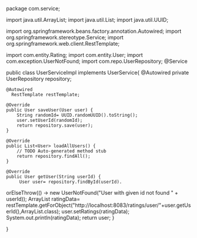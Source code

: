package com.service;

import java.util.ArrayList;
import java.util.List;
import java.util.UUID;

import org.springframework.beans.factory.annotation.Autowired;
import org.springframework.stereotype.Service;
import org.springframework.web.client.RestTemplate;

import com.entity.Rating;
import com.entity.User;
import com.exception.UserNotFound;
 import com.repo.UserRepository;
@Service

public class UserServiceImpl implements UserService{
	@Autowired
	private UserRepository repository;
	
	@Autowired
	  RestTemplate restTemplate;

	@Override
	public User saveUser(User user) {
		String randomId= UUID.randomUUID().toString();
		user.setUserId(randomId);
		return repository.save(user);
	}

	@Override
	public List<User> loadAllUsers() {
		// TODO Auto-generated method stub
		return repository.findAll();
	}

	@Override
	public User getUser(String userId) {
		 User user= repository.findById(userId).
orElseThrow(() -> new UserNotFound("User with given id not found  " + userId));
		 ArrayList<Rating> ratingData= restTemplate.getForObject("http://localhost:8083/ratings/user/"+user.getUserId(),ArrayList.class);
		 user.setRatings(ratingData);
		 System.out.println(ratingData);
		 return user;
	}

}
